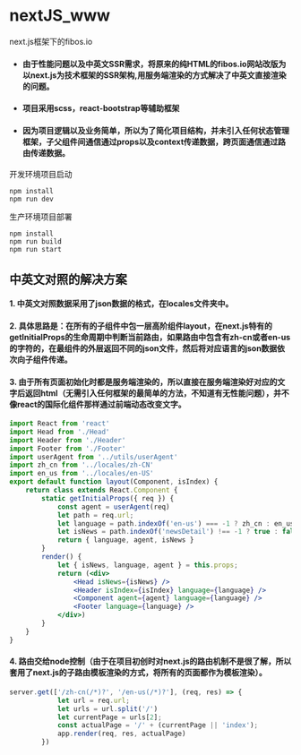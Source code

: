 # nextJS_www
next.js框架下的fibos.io

- #### 由于性能问题以及中英文SSR需求，将原来的纯HTML的fibos.io网站改版为以next.js为技术框架的SSR架构,用服务端渲染的方式解决了中英文直接渲染的问题。

- #### 项目采用scss，react-bootstrap等辅助框架

- #### 因为项目逻辑以及业务简单，所以为了简化项目结构，并未引入任何状态管理框架，子父组件间通信通过props以及context传递数据，跨页面通信通过路由传递数据。

开发环境项目启动

```
npm install
npm run dev
```

生产环境项目部署


```
npm install
npm run build
npm run start
```


## 中英文对照的解决方案

#### 1. 中英文对照数据采用了json数据的格式，在locales文件夹中。
#### 2. 具体思路是：在所有的子组件中包一层高阶组件layout，在next.js特有的getInitialProps的生命周期中判断当前路由，如果路由中包含有zh-cn或者en-us的字符的，在最组件的外层返回不同的json文件，然后将对应语言的json数据依次向子组件传递。
#### 3. 由于所有页面初始化时都是服务端渲染的，所以直接在服务端渲染好对应的文字后返回html（无需引入任何框架的最简单的方法，不知道有无性能问题），并不像react的国际化组件那样通过前端动态改变文字。

```jsx
import React from 'react'
import Head from './Head'
import Header from './Header'
import Footer from './Footer'
import userAgent from '../utils/userAgent'
import zh_cn from '../locales/zh-CN'
import en_us from '../locales/en-US'
export default function layout(Component, isIndex) {
    return class extends React.Component {
        static getInitialProps({ req }) {
            const agent = userAgent(req)
            let path = req.url;
            let language = path.indexOf('en-us') === -1 ? zh_cn : en_us;
            let isNews = path.indexOf('newsDetail') !== -1 ? true : false;
            return { language, agent, isNews }
        }
        render() {
            let { isNews, language, agent } = this.props;
            return (<div>
                <Head isNews={isNews} />
                <Header isIndex={isIndex} language={language} />
                <Component agent={agent} language={language} />
                <Footer language={language} />
            </div>)
        }
    }
}
```
#### 4. 路由交给node控制（由于在项目初创时对next.js的路由机制不是很了解，所以套用了next.js的子路由模板渲染的方式，将所有的页面都作为模板渲染）。

```js
server.get(['/zh-cn(/*)?', '/en-us(/*)?'], (req, res) => {
            let url = req.url;
            let urls = url.split('/')
            let currentPage = urls[2];
            const actualPage = '/' + (currentPage || 'index');
            app.render(req, res, actualPage)
        })
```





